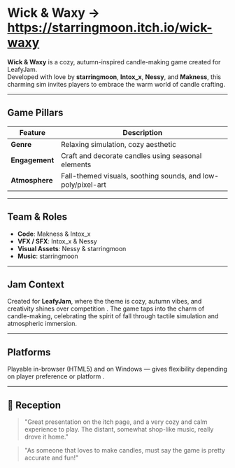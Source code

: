 # Wick & Waxy -> https://starringmoon.itch.io/wick-waxy

**Wick & Waxy** is a cozy, autumn-inspired candle-making game created for LeafyJam.  
Developed with love by **starringmoon**, **Intox_x**, **Nessy**, and **Makness**, this charming sim invites players to embrace the warm world of candle crafting.

---

##  Game Pillars

| Feature | Description |
|---------|-------------|
| **Genre** | Relaxing simulation, cozy aesthetic |
| **Engagement** | Craft and decorate candles using seasonal elements |
| **Atmosphere** | Fall-themed visuals, soothing sounds, and low-poly/pixel-art |

---

##  Team & Roles

- **Code**: Makness & Intox_x  
- **VFX / SFX**: Intox_x & Nessy  
- **Visual Assets**: Nessy & starringmoon  
- **Music**: starringmoon

---

##  Jam Context

Created for **LeafyJam**, where the theme is cozy, autumn vibes, and creativity shines over competition . The game taps into the charm of candle-making, celebrating the spirit of fall through tactile simulation and atmospheric immersion.

---

##  Platforms

Playable in-browser (HTML5) and on Windows — gives flexibility depending on player preference or platform .

---

## 🌟 Reception

> "Great presentation on the itch page, and a very cozy and calm experience to play. The distant, somewhat shop-like music, really drove it home."  

> "As someone that loves to make candles, must say the game is pretty accurate and fun!"  


